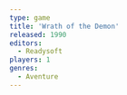 ```yaml
---
type: game
title: 'Wrath of the Demon'
released: 1990
editors: 
  - Readysoft
players: 1
genres:
  - Aventure
---
```

